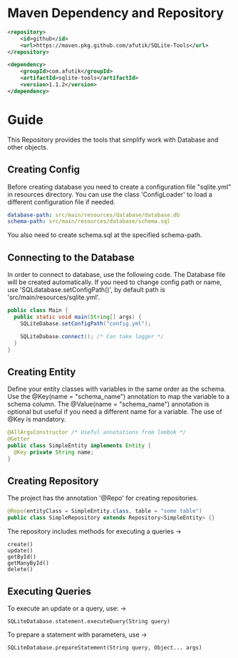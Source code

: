 # Maven Dependency and Repository
```xml
<repository>
    <id>github</id>
    <url>https://maven.pkg.github.com/afutik/SQLite-Tools</url>
</repository>
```
```xml
<dependency>
    <groupId>com.afutik</groupId>
    <artifactId>sqlite-tools</artifactId>
    <version>1.1.2</version>
</dependency>
```

# Guide
This Repository provides the tools that simplify work with Database and other objects. 
## Creating Config
Before creating database you need to create a configuration file "sqlite.yml" in resources directory. You can use the class 'ConfigLoader' to load a different configuration file if needed.
```yml
database-path: src/main/resources/database/database.db
schema-path: src/main/resources/database/schema.sql
```
You also need to create schema.sql at the specified schema-path.

## Connecting to the Database
In order to connect to database, use the following code. The Database file will be created automatically.
If you need to change config path or name, use 'SQLdatabase.setConfigPath()', by default path is 'src/main/resources/sqlite.yml'.
```java
public class Main {
  public static void main(String[] args) {
    SQLiteDabase.setConfigPath("config.yml");

    SQLiteDabase.connect(); /* Can take logger */
  }
}
```

## Creating Entity
Define your entity classes with variables in the same order as the schema. Use the @Key(name = "schema_name") annotation to map the variable to a schema column. The @Value(name = "schema_name") annotation is optional but useful if you need a different name for a variable. The use of @Key is mandatory.
```java
@AllArgsConstructor /* Useful annotations from lombok */
@Getter
public class SimpleEntity implements Entity {
  @Key private String name;
}
```

## Creating Repository
The project has the annotation '@Repo' for creating repositories.
```java
@Repo(entityClass = SimpleEntity.class, table = "some table")
public class SimpleRepository extends Repository<SimpleEntity> {}
```
The repository includes methods for executing a queries ->
```
create()
update()
getById()
getManyById()
delete()
```


## Executing Queries
To execute an update or a query, use: ->
```
SQLiteDatabase.statement.executeQuery(String query)
```

To prepare a statement with parameters, use ->
```
SQLiteDatabase.prepareStatement(String query, Object... args)
```
 
